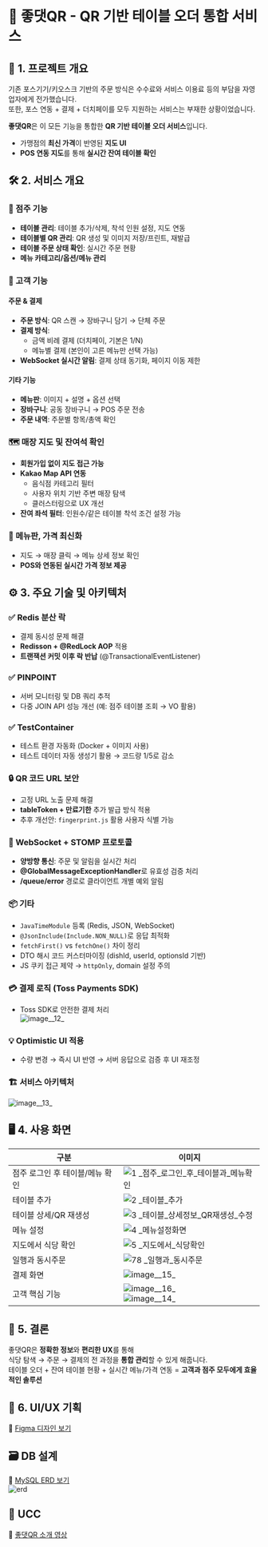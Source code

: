 # 🧾 좋댓QR - QR 기반 테이블 오더 통합 서비스

## 📌 1. 프로젝트 개요

기존 포스기기/키오스크 기반의 주문 방식은 수수료와 서비스 이용료 등의 부담을 자영업자에게 전가했습니다.  
또한, 포스 연동 + 결제 + 더치페이를 모두 지원하는 서비스는 부재한 상황이었습니다.

**좋댓QR**은 이 모든 기능을 통합한 **QR 기반 테이블 오더 서비스**입니다.

- 가맹점의 **최신 가격**이 반영된 **지도 UI**
- **POS 연동 지도**를 통해 **실시간 잔여 테이블 확인**

## 🛠️ 2. 서비스 개요

### 💼 점주 기능

- **테이블 관리**: 테이블 추가/삭제, 착석 인원 설정, 지도 연동
- **테이블별 QR 관리**: QR 생성 및 이미지 저장/프린트, 재발급
- **테이블 주문 상태 확인**: 실시간 주문 현황
- **메뉴 카테고리/옵션/메뉴 관리**

### 👤 고객 기능

#### 주문 & 결제

- **주문 방식**: QR 스캔 → 장바구니 담기 → 단체 주문
- **결제 방식**:
  - 금액 비례 결제 (더치페이, 기본은 1/N)
  - 메뉴별 결제 (본인이 고른 메뉴만 선택 가능)
- **WebSocket 실시간 알림**: 결제 상태 동기화, 페이지 이동 제한

#### 기타 기능

- **메뉴판**: 이미지 + 설명 + 옵션 선택
- **장바구니**: 공동 장바구니 → POS 주문 전송
- **주문 내역**: 주문별 항목/총액 확인

### 🗺️ 매장 지도 및 잔여석 확인

- **회원가입 없이 지도 접근 가능**
- **Kakao Map API 연동**
  - 음식점 카테고리 필터
  - 사용자 위치 기반 주변 매장 탐색
  - 클러스터링으로 UX 개선
- **잔여 좌석 필터**: 인원수/같은 테이블 착석 조건 설정 가능

### 🧾 메뉴판, 가격 최신화

- 지도 → 매장 클릭 → 메뉴 상세 정보 확인
- **POS와 연동된 실시간 가격 정보 제공**

## ⚙️ 3. 주요 기술 및 아키텍처

### ✅ Redis 분산 락

- 결제 동시성 문제 해결
- **Redisson + @RedLock AOP** 적용
- **트랜잭션 커밋 이후 락 반납** (@TransactionalEventListener)

### ✅ PINPOINT

- 서버 모니터링 및 DB 쿼리 추적
- 다중 JOIN API 성능 개선 (예: 점주 테이블 조회 → VO 활용)

### ✅ TestContainer

- 테스트 환경 자동화 (Docker + 이미지 사용)
- 테스트 데이터 자동 생성기 활용 → 코드량 1/5로 감소

### 🔒 QR 코드 URL 보안

- 고정 URL 노출 문제 해결
- **tableToken + 만료기한** 추가 발급 방식 적용
- 추후 개선안: `fingerprint.js` 활용 사용자 식별 가능

### 🔁 WebSocket + STOMP 프로토콜

- **양방향 통신**: 주문 및 알림을 실시간 처리
- **@GlobalMessageExceptionHandler**로 유효성 검증 처리
- **/queue/error** 경로로 클라이언트 개별 예외 알림

### 📦 기타

- `JavaTimeModule` 등록 (Redis, JSON, WebSocket)
- `@JsonInclude(Include.NON_NULL)`로 응답 최적화
- `fetchFirst()` vs `fetchOne()` 차이 정리
- DTO 해시 코드 커스터마이징 (dishId, userId, optionsId 기반)
- JS 쿠키 접근 제약 → `httpOnly`, domain 설정 주의

### 💳 결제 로직 (Toss Payments SDK)

- Toss SDK로 안전한 결제 처리  
![image__12_](https://github.com/user-attachments/assets/449ae88e-7b49-43ab-a407-7dfa909eabf8)

### 💡 Optimistic UI 적용

- 수량 변경 → 즉시 UI 반영 → 서버 응답으로 검증 후 UI 재조정

### 🏗️ 서비스 아키텍처

![image__13_](https://github.com/user-attachments/assets/faa53f13-7cca-4e0e-90a1-0bd1d4058ea0)

## 🖥️ 4. 사용 화면

| 구분 | 이미지 |
|------|--------|
| 점주 로그인 후 테이블/메뉴 확인 | ![1 _점주_로그인_후_테이블과_메뉴확인](https://github.com/user-attachments/assets/cffa6590-cc1f-4b10-b162-9ac8e303145b) |
| 테이블 추가 | ![2 _테이블_추가](https://github.com/user-attachments/assets/f92cffb9-97c9-4c6c-b08c-ba1a24fac78f) |
| 테이블 상세/QR 재생성 | ![3 _테이블_상세정보_QR재생성_수정](https://github.com/user-attachments/assets/8ec55cf7-4c0b-4c91-abb4-bd31687b8924) |
| 메뉴 설정 | ![4 _메뉴설정화면](https://github.com/user-attachments/assets/5203b15e-991d-4e63-84c6-c6c2beec0c32) |
| 지도에서 식당 확인 | ![5 _지도에서_식당확인](https://github.com/user-attachments/assets/067c8bd1-bde7-427b-afe1-36798888669b) |
| 일행과 동시주문 | ![78 _일행과_동시주문](https://github.com/user-attachments/assets/f4c2d6c6-57e3-4186-9457-13061fd3f14a) |
| 결제 화면 | ![image__15_](https://github.com/user-attachments/assets/4a23b89c-59fe-49f2-9888-f9a9937db971) |
| 고객 핵심 기능 | ![image__16_](https://github.com/user-attachments/assets/1ae0d1bd-a939-42a6-92a4-2cf410e8a25b)<br>![image__14_](https://github.com/user-attachments/assets/d9075d7d-bb08-4353-aece-7302f0bfb872)|

## 🧠 5. 결론

좋댓QR은 **정확한 정보**와 **편리한 UX**를 통해  
식당 탐색 → 주문 → 결제의 전 과정을 **통합 관리**할 수 있게 해줍니다.  
테이블 오더 + 잔여 테이블 현황 + 실시간 메뉴/가격 연동 = **고객과 점주 모두에게 효율적인 솔루션**

## 🎨 6. UI/UX 기획

🔗 [Figma 디자인 보기](https://www.figma.com/design/paoPdGGVdWBKbgWYgUtBml/SSAFY-11기-자율-프로젝트(주문-서비스)?node-id=4061-1359)

## 🗃️ DB 설계

🔗 [MySQL ERD 보기](https://www.erdcloud.com/d/7KE5MkJjDW3cQuJ6P)  
![erd](https://github.com/user-attachments/assets/3e8bc50e-25e4-4a0c-9501-1317abfb10f9)


## 🎥 UCC

🔗 [좋댓QR 소개 영상](https://youtu.be/cPtMN2Ho9ws)
